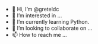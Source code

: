 - 👋 Hi, I’m @greteldc
- 👀 I’m interested in ...
- 🌱 I’m currently learning Python.
- 💞️ I’m looking to collaborate on ...
- 📫 How to reach me ...

<!---
greteldc/greteldc is a ✨ special ✨ repository because its `README.md` (this file) appears on your GitHub profile.
You can click the Preview link to take a look at your changes.
--->
